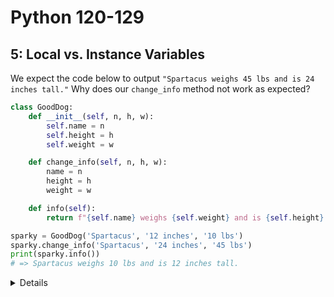 # Python 120-129
## 5: Local vs. Instance Variables
We expect the code below to output `"Spartacus weighs 45 lbs and is 24 inches tall."` Why does our `change_info` method not work as expected?

```Python
class GoodDog:
    def __init__(self, n, h, w):
        self.name = n
        self.height = h
        self.weight = w

    def change_info(self, n, h, w):
        name = n
        height = h
        weight = w

    def info(self):
        return f"{self.name} weighs {self.weight} and is {self.height} tall."

sparky = GoodDog('Spartacus', '12 inches', '10 lbs')
sparky.change_info('Spartacus', '24 inches', '45 lbs')
print(sparky.info())
# => Spartacus weighs 10 lbs and is 12 inches tall.
```
<details></details>